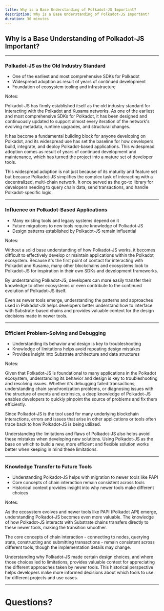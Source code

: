 ```yaml
---
title: Why is a Base Understanding of Polkadot-JS Important?
description: Why is a Base Understanding of Polkadot-JS Important?
duration: 30 minutes
---
```


## Why is a Base Understanding of Polkadot-JS Important?

---

### Polkadot-JS as the Old Industry Standard

- One of the earliest and most comprehensive SDKs for Polkadot
- Widespread adoption as result of years of continued development
- Foundation of ecosystem tooling and infrastructure

Notes:

Polkadot-JS has firmly established itself as the old industry standard for interacting with the Polkadot and Kusama networks. As one of the earliest and most comprehensive SDKs for Polkadot, it has been designed and continuously updated to support almost every iteration of the network's evolving metadata, runtime upgrades, and structural changes.

It has become a fundamental building block for anyone developing on Polkadot, and its widespread use has set the baseline for how developers build, integrate, and deploy Polkadot-based applications. This widespread adoption comes as result of years of continued development and maintenance, which has turned the project into a mature set of developer tools.

This widespread adoption is not just because of its maturity and feature set but because Polkadot-JS simplifies the complex task of interacting with a decentralized, multi-chain network. It once served as the go-to library for developers needing to query chain data, send transactions, and handle Polkadot-specific logic.

---

### Influence on Polkadot-Based Applications

- Many existing tools and legacy systems depend on it
- Future migrations to new tools require knowledge of Polkadot-JS
- Design patterns established by Polkadot-JS remain influential

Notes:

Without a solid base understanding of how Polkadot-JS works, it becomes difficult to effectively develop or maintain applications within the Polkadot ecosystem. Because it's the first point of contact for interacting with Polkadot and Kusama, many other blockchains and ecosystems look to Polkadot-JS for inspiration in their own SDKs and development frameworks.

By understanding Polkadot-JS, developers can more easily transfer their knowledge to other ecosystems or even contribute to the continued evolution of Polkadot-JS itself.

Even as newer tools emerge, understanding the patterns and approaches used in Polkadot-JS helps developers better understand how to interface with Substrate-based chains and provides valuable context for the design decisions made in newer tools.

---

### Efficient Problem-Solving and Debugging

- Understanding its behavior and design is key to troubleshooting
- Knowledge of limitations helps avoid repeating design mistakes
- Provides insight into Substrate architecture and data structures

Notes:

Given that Polkadot-JS is foundational to many applications in the Polkadot ecosystem, understanding its behavior and design is key to troubleshooting and resolving issues. Whether it's debugging failed transactions, understanding chain synchronization problems, or diagnosing issues with the structure of events and extrinsics, a deep knowledge of Polkadot-JS enables developers to quickly pinpoint the source of problems and fix them efficiently.

Since Polkadot-JS is the tool used for many underlying blockchain interactions, errors and issues that arise in other applications or tools often trace back to how Polkadot-JS is being utilized.

Understanding the limitations and flaws of Polkadot-JS also helps avoid these mistakes when developing new solutions. Using Polkadot-JS as the base on which to build a new, more efficient and flexible solution works better when keeping in mind these limitations.

---

### Knowledge Transfer to Future Tools

- Understanding Polkadot-JS helps with migration to newer tools like PAPI
- Core concepts of chain interaction remain consistent across tools
- Historical context provides insight into why newer tools make different choices

Notes:

As the ecosystem evolves and newer tools like PAPI (Polkadot API) emerge, understanding Polkadot-JS becomes even more valuable. The knowledge of how Polkadot-JS interacts with Substrate chains transfers directly to these newer tools, making the transition smoother.

The core concepts of chain interaction - connecting to nodes, querying state, constructing and submitting transactions - remain consistent across different tools, though the implementation details may change.

Understanding why Polkadot-JS made certain design choices, and where those choices led to limitations, provides valuable context for appreciating the different approaches taken by newer tools. This historical perspective helps developers make more informed decisions about which tools to use for different projects and use cases.

---

<!-- .slide: data-background-color="#4A2439" -->

# Questions?